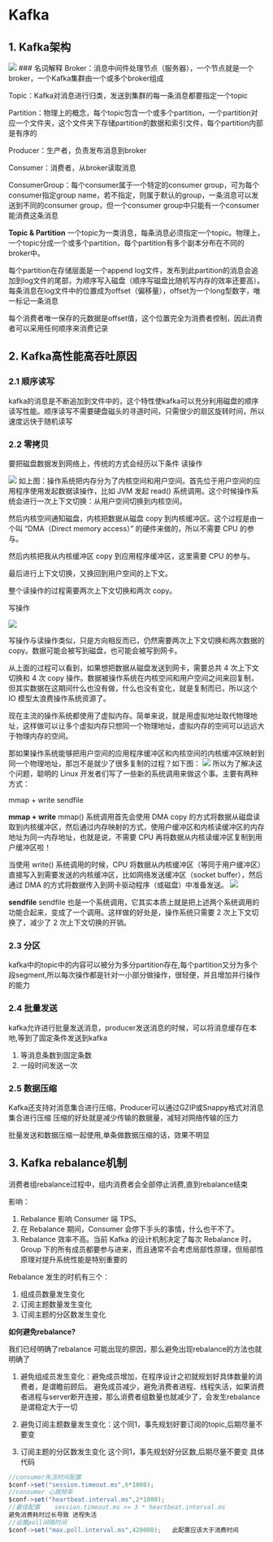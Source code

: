 # Kafka
## 1. Kafka架构
<img src="../assets/img/Kafka架构.png"/>
### 名词解释
Broker：消息中间件处理节点（服务器），一个节点就是一个broker，一个Kafka集群由一个或多个broker组成

Topic：Kafka对消息进行归类，发送到集群的每一条消息都要指定一个topic

Partition：物理上的概念，每个topic包含一个或多个partition，一个partition对应一个文件夹，这个文件夹下存储partition的数据和索引文件，每个partition内部是有序的

Producer：生产者，负责发布消息到broker

Consumer：消费者，从broker读取消息

ConsumerGroup：每个consumer属于一个特定的consumer group，可为每个consumer指定group name，若不指定，则属于默认的group，一条消息可以发送到不同的consumer group，但一个consumer group中只能有一个consumer能消费这条消息

**Topic & Partition**
一个topic为一类消息，每条消息必须指定一个topic。物理上，一个topic分成一个或多个partition，每个partition有多个副本分布在不同的broker中。

每个partition在存储层面是一个append log文件，发布到此partition的消息会追加到log文件的尾部，为顺序写入磁盘（顺序写磁盘比随机写内存的效率还要高）。每条消息在log文件中的位置成为offset（偏移量），offset为一个long型数字，唯一标记一条消息

每个消费者唯一保存的元数据是offset值，这个位置完全为消费者控制，因此消费者可以采用任何顺序来消费记录
## 2. Kafka高性能高吞吐原因
### 2.1 顺序读写
kafka的消息是不断追加到文件中的，这个特性使kafka可以充分利用磁盘的顺序读写性能。顺序读写不需要硬盘磁头的寻道时间，只需很少的扇区旋转时间，所以速度远快于随机读写
### 2.2 零拷贝
要把磁盘数据发到网络上，传统的方式会经历以下条件
读操作

<img src="assets/read.jpg"/>
如上图：操作系统把内存分为了内核空间和用户空间。首先位于用户空间的应用程序使用发起数据读操作，比如 JVM 发起 read() 系统调用。这个时候操作系统会进行一次上下文切换：从用户空间切换到内核空间。

然后内核空间通知磁盘，内核把数据从磁盘 copy 到内核缓冲区。这个过程是由一个叫 “DMA（Direct memory access）” 的硬件来做的，所以不需要 CPU 的参与。

然后内核把我从内核缓冲区 copy 到应用程序缓冲区，这里需要 CPU 的参与。

最后进行上下文切换，又换回到用户空间的上下文。

整个读操作的过程需要两次上下文切换和两次 copy。

写操作

<img src="assets/write.jpg"/>

写操作与读操作类似，只是方向相反而已，仍然需要两次上下文切换和两次数据的 copy。数据可能会被写到磁盘，也可能会被写到网卡。

从上面的过程可以看到，如果想把数据从磁盘发送到网卡，需要总共 4 次上下文切换和 4 次 copy 操作。数据被操作系统在内核空间和用户空间之间来回复制，但其实数据在这期间什么也没有做，什么也没有变化，就是复制而已，所以这个 IO 模型太浪费操作系统资源了。

现在主流的操作系统都使用了虚拟内存。简单来说，就是用虚拟地址取代物理地址，这样做可以让多个虚拟内存只想同一个物理地址，虚拟内存的空间可以远远大于物理内存的空间。

那如果操作系统能够把用户空间的应用程序缓冲区和内核空间的内核缓冲区映射到同一个物理地址，那岂不是就少了很多复制的过程？如下图：
<img src="assets/virtual.jpg"/>
所以为了解决这个问题，聪明的 Linux 开发者们写了一些新的系统调用来做这个事。主要有两种方式：

mmap + write
sendfile

**mmap + write**
mmap() 系统调用首先会使用 DMA copy 的方式将数据从磁盘读取到内核缓冲区，然后通过内存映射的方式，使用户缓冲区和内核读缓冲区的内存地址为同一内存地址，也就是说，不需要 CPU 再将数据从内核读缓冲区复制到用户缓冲区啦！

当使用 write() 系统调用的时候，CPU 将数据从内核缓冲区（等同于用户缓冲区）直接写入到需要发送的内核缓冲区，比如网络发送缓冲区（socket buffer），然后通过 DMA 的方式将数据传入到网卡驱动程序（或磁盘）中准备发送。
<img src="assets/zeroCopy.jpg"/>


**sendfile**
sendfile 也是一个系统调用，它其实本质上就是把上述两个系统调用的功能合起来，变成了一个调用。这样做的好处是，操作系统只需要 2 次上下文切换了，减少了 2 次上下文切换的开销。


### 2.3 分区
kafka中的topic中的内容可以被分为多分partition存在,每个partition又分为多个段segment,所以每次操作都是针对一小部分做操作，很轻便，并且增加并行操作的能力

### 2.4 批量发送
kafka允许进行批量发送消息，producer发送消息的时候，可以将消息缓存在本地,等到了固定条件发送到kafka
1. 等消息条数到固定条数
2. 一段时间发送一次
### 2.5 数据压缩
Kafka还支持对消息集合进行压缩，Producer可以通过GZIP或Snappy格式对消息集合进行压缩 压缩的好处就是减少传输的数据量，减轻对网络传输的压力

批量发送和数据压缩一起使用,单条做数据压缩的话，效果不明显

## 3. Kafka rebalance机制

消费者组rebalance过程中，组内消费者会全部停止消费,直到rebalance结束

影响：

1. Rebalance 影响 Consumer 端 TPS。
2. 在 Rebalance 期间，Consumer 会停下手头的事情，什么也干不了。
3. Rebalance 效率不高。当前 Kafka 的设计机制决定了每次 Rebalance 时，Group 下的所有成员都要参与进来，而且通常不会考虑局部性原理，但局部性原理对提升系统性能是特别重要的

Rebalance 发生的时机有三个：
1. 组成员数量发生变化
2. 订阅主题数量发生变化
3. 订阅主题的分区数发生变化

**如何避免rebalance?**

我们已经明确了rebalance 可能出现的原因，那么避免出现rebalance的方法也就明确了

1. 避免组成员发生变化：避免成员增加，在程序设计之初就规划好具体数量的消费者，是谓瞻前顾后。
 避免成员减少，避免消费者进程、线程失活，如果消费者进程与server断开连接，那么消费者组数量也就减少了，会发生rebalance 是谓稳定大于一切

2. 避免订阅主题数量发生变化：这个同1，事先规划好要订阅的topic,后期尽量不要变

3. 订阅主题的分区数发生变化 这个同1，事先规划好分区数,后期尽量不要变
具体代码
```java
//consumer失活时间配置
$conf->set("session.timeout.ms",6*1000);
//consumer 心跳频率
$conf->set("heartbeat.interval.ms",2*1000);
//最佳配置    session.timeout.ms >= 3 * heartbeat.interval.ms
避免消费耗时过长导致 进程失活
//设置poll间隔时间
$conf->set("max.poll.interval.ms",420000);   此配置应该大于消费时间
```
